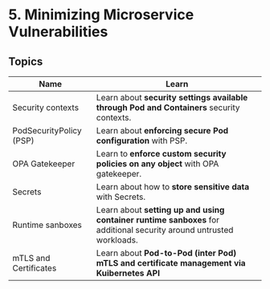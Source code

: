 # 5. Minimizing Microservice Vulnerabilities

## Topics

| Name | Learn |
|--------|--------|
| Security contexts | Learn about **security settings available through Pod and Containers** security contexts. |
| PodSecurityPolicy (PSP) | Learn about **enforcing secure Pod configuration** with PSP. |
| OPA Gatekeeper | Learn to **enforce custom security policies on any object** with OPA gatekeeper. |
| Secrets | Learn about how to **store sensitive data** with Secrets. |
| Runtime sanboxes | Learn about **setting up and using container runtime sanboxes** for additional security around untrusted workloads. | 
| mTLS and Certificates | Learn about **Pod-to-Pod (inter Pod) mTLS and certificate management via Kuibernetes API** | 
